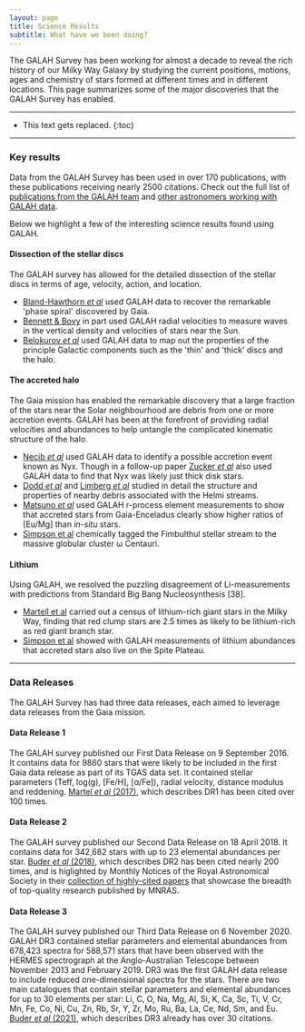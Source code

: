 ```yaml
---
layout: page
title: Science Results
subtitle: What have we been doing?
---
```


The GALAH Survey has been working for almost a decade to reveal the rich history of our Milky Way Galaxy by studying the current positions, motions, ages and chemistry of stars formed at different times and in different locations. This page summarizes some of the major discoveries that the GALAH Survey has enabled.

---

* This text gets replaced.
{:toc}

---

### Key results
Data from the GALAH Survey has been used in over 170 publications, with these publications receiving nearly 2500 citations. Check out the full list of [publications from the GALAH team](/science/galah_publications) and [other astronomers working with GALAH data](/science/external_publications).

Below we highlight a few of the interesting science results found using GALAH.

#### Dissection of the stellar discs
The GALAH survey has allowed for the detailed dissection of the stellar discs in terms of age, velocity, action, and location.
* [Bland-Hawthorn *et al*](https://ui.adsabs.harvard.edu/abs/2019MNRAS.486.1167B/abstract) used GALAH data to recover the remarkable 'phase spiral' discovered by Gaia.
* [Bennett & Bovy](https://ui.adsabs.harvard.edu/abs/2019MNRAS.482.1417B/abstract) in part used GALAH radial velocities to measure waves in the vertical density and velocities of stars near the Sun.
* [Belokurov *et al*](https://ui.adsabs.harvard.edu/abs/2020MNRAS.494.3880B/abstract) used GALAH data to map out the properties of the principle Galactic components such as the 'thin' and 'thick' discs and the halo.

#### The accreted halo
The Gaia mission has enabled the remarkable discovery that a large fraction of the stars near the Solar neighbourhood are debris from one or more accretion events. GALAH has been at the forefront of providing radial velocities and abundances to help untangle the complicated kinematic structure of the halo.
* [Necib *et al*](https://ui.adsabs.harvard.edu/abs/2020ApJ...903...25N/abstract) used GALAH data to identify a possible accretion event known as Nyx. Though in a follow-up paper [Zucker *et al*](https://ui.adsabs.harvard.edu/abs/2021ApJ...912L..30Z/abstract) also used GALAH data to find that Nyx was likely just thick disk stars.
* [Dodd *et al*](https://ui.adsabs.harvard.edu/abs/2021arXiv210509957D/abstract) and [Limberg *et al*](https://ui.adsabs.harvard.edu/abs/2021arXiv210505958L/abstract) studied in detail the structure and properties of nearby debris associated with the Helmi streams.
* [Matsuno *et al*](https://ui.adsabs.harvard.edu/abs/2021arXiv210107791M/abstract) used GALAH r-process element measurements to show that accreted stars from Gaia-Enceladus clearly show higher ratios of [Eu/Mg] than *in-situ* stars.
* [Simpson et al](https://ui.adsabs.harvard.edu/abs/2020MNRAS.491.3374S/abstract) chemically tagged the Fimbulthul stellar stream to the massive globular cluster ω Centauri.


#### Lithium


Using GALAH, we resolved the puzzling disagreement of Li-measurements with predictions from Standard Big Bang Nucleosynthesis [38].
* [Martell et al](https://ui.adsabs.harvard.edu/abs/2021MNRAS.tmp.1346M/abstract) carried out a census of lithium-rich giant stars in the Milky Way, finding that red clump stars are 2.5 times as likely to be lithium-rich as red giant branch star.
* [Simpson et al](https://ui.adsabs.harvard.edu/abs/2020arXiv201102659S/abstract) showed with GALAH measurements of lithium abundances that accreted stars also live on the Spite Plateau.

---

### Data Releases
The GALAH Survey has had three data releases, each aimed to leverage data releases from the Gaia mission.

#### Data Release 1
The GALAH survey published our First Data Release on 9 September 2016. It contains data for 9860 stars that were likely to be included in the first Gaia data release as part of its TGAS data set. It contained stellar parameters (Teff, log(g), [Fe/H], [α/Fe]), radial velocity, distance modulus and reddening. [Martel *et al* (2017)](https://ui.adsabs.harvard.edu/abs/2017MNRAS.465.3203M/abstract), which describes DR1 has been cited over 100 times.

#### Data Release 2
The GALAH survey published our Second Data Release on 18 April 2018. It contains data for 342,682 stars with up to 23 elemental abundances per star. [Buder *et al* (2018)](https://ui.adsabs.harvard.edu/abs/2018MNRAS.478.4513B/abstract), which describes DR2 has been cited nearly 200 times, and is higlighted by Monthly Notices of the Royal Astronomical Society in their [collection of highly-cited papers](https://academic.oup.com/mnras/pages/highly_cited_articles) that showcase the breadth of top-quality research published by MNRAS.

#### Data Release 3
The GALAH survey published our Third Data Release on 6 November 2020. GALAH DR3 contained stellar parameters and elemental abundances from 678,423 spectra for 588,571 stars that have been observed with the HERMES spectrograph at the Anglo-Australian Telescope between November 2013 and February 2019. DR3 was the first GALAH data release to include reduced one-dimensional spectra for the stars. There are two main catalogues that contain stellar parameters and elemental abundances for up to 30 elements per star: Li, C, O, Na, Mg, Al, Si, K, Ca, Sc, Ti, V, Cr, Mn, Fe, Co, Ni, Cu, Zn, Rb, Sr, Y, Zr, Mo, Ru, Ba, La, Ce, Nd, Sm, and Eu. [Buder *et al* (2021)](https://ui.adsabs.harvard.edu/abs/2021MNRAS.tmp.1259B/abstract), which describes DR3 already has over 30 citations.

<!-- The GALAH team has already published 25 refereed papers, with 2 more currently being refereed and several others in progress. In [4], we delivered the largest high quality catalog of radial velocities, reaching an impressive precision of 0.1 km/s (an order of magnitude better than Gaia DR2 for stars at the same magnitude). Some major science highlights include the detailed dissection of the stellar discs in terms of age, velocity, action, and location with GALAH chemistry ([5], [6]). In [7], GALAH performed the first detailed elemental abundance follow-up of Gaia’s discovery of the “phase spiral” perturbation in the local disc1, a spiral pattern seen in phase space ([8]) due to the Sagittarius dwarf’s interaction with the Galaxy. GALAH made the first demonstration of blind cluster chemical tagging ([9], [10]) as well as disproving the reality of several high-latitude, open clusters whose origin was a mystery ( [11]). We presented evidence for differing abundance trends between the thin and thick disc as well as with metallicity and age ( [5], [12]). [13] showed that the velocity fluctuations in the Galaxy are quite small, contradicting previous measurements, and this has important consequences for determining the local standard of rest. Further, GALAH championed the use of unsupervised classification with t-SNE to detect peculiar objects using stellar spectra ([14]). Using GALAH, we resolved the puzzling disagreement of Li-measurements with predictions from Standard Big Bang Nucleosynthesis [38]. In [39], we deduced the fundamental relations governing the velocity dispersion of stars in terms of age, angular momentum, and metallicity. -->
